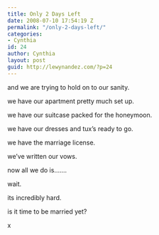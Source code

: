 ```yaml
---
title: Only 2 Days Left
date: 2008-07-10 17:54:19 Z
permalink: "/only-2-days-left/"
categories:
- Cynthia
id: 24
author: Cynthia
layout: post
guid: http://lewynandez.com/?p=24
---
```


and we are trying to hold on to our sanity.

we have our apartment pretty much set up.

we have our suitcase packed for the honeymoon.

we have our dresses and tux&#8217;s ready to go.

we have the marriage license.

we&#8217;ve written our vows.

now all we do is&#8230;&#8230;.

wait.

its incredibly hard.

is it time to be married yet?

x